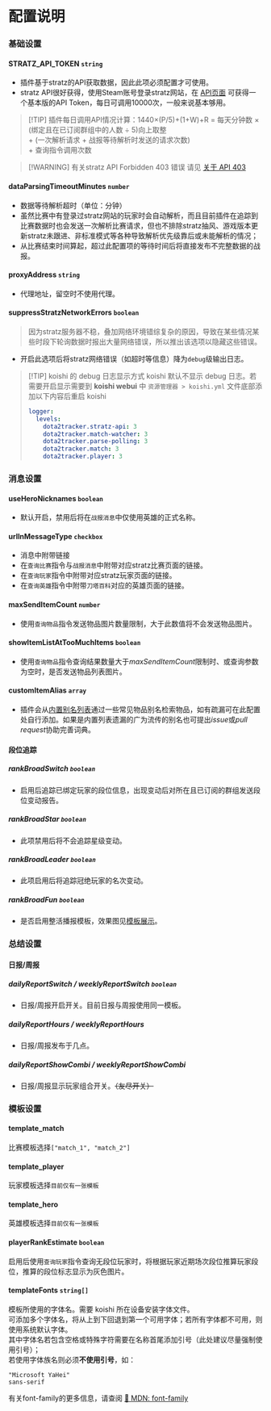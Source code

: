 # 配置说明
### 基础设置
#### STRATZ_API_TOKEN `string`
- 插件基于stratz的API获取数据，因此此项必须配置才可使用。
- stratz API很好获得，使用Steam账号登录stratz网站，在 [API页面](https://stratz.com/api) 可获得一个基本版的API Token，每日可调用10000次，一般来说基本够用。
> [!TIP] 插件每日调用API情况计算：1440×(P/5)+(1+W)+R
> = 每天分钟数 × (绑定且在已订阅群组中的人数 ÷ 5)向上取整  
>  \+ (一次解析请求 + 战报等待解析时发送的请求次数)  
>  \+ 查询指令调用次数

> [!WARNING] 有关stratz API Forbidden 403 错误
> 请见 [关于 API 403](./api-403.md)


#### dataParsingTimeoutMinutes `number`
- 数据等待解析超时（单位：分钟）
- 虽然比赛中有登录过stratz网站的玩家时会自动解析，而且目前插件在追踪到比赛数据时也会发送一次解析比赛请求，但也不排除stratz抽风、游戏版本更新stratz未跟进、非标准模式等各种导致解析优先级靠后或未能解析的情况；
- 从比赛结束时间算起，超过此配置项的等待时间后将直接发布不完整数据的战报。

#### proxyAddress `string`
- 代理地址，留空时不使用代理。

#### suppressStratzNetworkErrors `boolean`
> 因为stratz服务器不稳，叠加网络环境错综复杂的原因，导致在某些情况某些时段下轮询数据时报出大量网络错误，所以推出该选项以隐藏这些错误。
- 开启此选项后将stratz网络错误（如超时等信息）降为`debug`级输出日志。
> [!TIP] koishi 的 debug 日志显示方式
> koishi 默认不显示 debug 日志。若需要开启显示需要到 **koishi webui** 中 `资源管理器 > koishi.yml` 文件底部添加以下内容后重启 koishi
> ```yaml
> logger:
>   levels:
>     dota2tracker.stratz-api: 3
>     dota2tracker.match-watcher: 3
>     dota2tracker.parse-polling: 3
>     dota2tracker.match: 3
>     dota2tracker.player: 3
> ```

### 消息设置

#### useHeroNicknames `boolean`
- 默认开启，禁用后将在`战报消息`中仅使用英雄的正式名称。

#### urlInMessageType `checkbox`
- 消息中附带链接
- 在`查询比赛`指令与`战报消息`中附带对应stratz比赛页面的链接。
- 在`查询玩家`指令中附带对应stratz玩家页面的链接。
- 在`查询英雄`指令中附带`刀塔百科`对应的英雄页面的链接。

#### maxSendItemCount `number`
- 使用`查询物品`指令发送物品图片数量限制，大于此数值将不会发送物品图片。

#### showItemListAtTooMuchItems `boolean`
- 使用`查询物品`指令查询结果数量大于*maxSendItemCount*限制时、或查询参数为空时，是否发送物品列表图片。

#### customItemAlias `array`
- 插件会从[内置别名列表](https://github.com/sjtdev/koishi-plugin-dota2tracker/blob/master/src/locales/zh-CN.constants.json#L304-L407)通过一些常见物品别名检索物品，如有疏漏可在此配置处自行添加。如果是内置列表遗漏的广为流传的别名也可提出*issue*或*pull request*协助完善词典。

#### 段位追踪
##### rankBroadSwitch `boolean`
- 启用后追踪已绑定玩家的段位信息，出现变动后对所在且已订阅的群组发送段位变动报告。

##### rankBroadStar `boolean`
- 此项禁用后将不会追踪星级变动。

##### rankBroadLeader `boolean`
- 此项启用后将追踪冠绝玩家的名次变动。

##### rankBroadFun `boolean`
- 是否启用整活播报模板，效果图见[模板展示](./template-rank.md)。

### 总结设置
#### 日报/周报
##### dailyReportSwitch / weeklyReportSwitch `boolean`
- 日报/周报开启开关。目前日报与周报使用同一模板。

##### dailyReportHours / weeklyReportHours
- 日报/周报发布于几点。

##### dailyReportShowCombi / weeklyReportShowCombi
- 日报/周报显示玩家组合开关。<del>（友尽开关）</del>

### 模板设置
#### template_match
比赛模板选择`["match_1", "match_2"]`
#### template_player
玩家模板选择`目前仅有一张模板`
#### template_hero
英雄模板选择`目前仅有一张模板`
#### playerRankEstimate `boolean`
启用后使用`查询玩家`指令查询无段位玩家时，将根据玩家近期场次段位推算玩家段位，推算的段位标志显示为灰色图片。
#### templateFonts `string[]`
模板所使用的字体名。需要 koishi 所在设备安装字体文件。  
可添加多个字体名，将从上到下回退到第一个可用字体；若所有字体都不可用，则使用系统默认字体。  
其中字体名若包含空格或特殊字符需要在名称首尾添加引号（此处建议尽量强制使用引号）；  
若使用字体族名则必须**不使用引号**，如：
```
"Microsoft YaHei"
sans-serif
```
有关font-family的更多信息，请查阅 [📖 MDN: font-family](https://developer.mozilla.org/zh-CN/docs/Web/CSS/font-family)  
